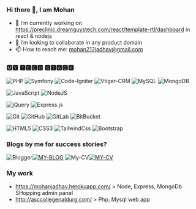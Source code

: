 ### Hi there 👋, I am Mohan

- 🔭 I’m currently working on https://preclinic.dreamguystech.com/react/template-rtl/dashboard in react & nodejs
- 👯 I’m looking to collaborate in any product domain
- 📫 How to reach me: mohan212jadhav@gmail.com

### 🅼🆈 🆃🅴🅲🅷 🆂🆃🅰🅲🅺

![PHP](https://img.shields.io/badge/-PHP-%231572B6?style=flat-square&color=blue&logo=php&logoColor=ffffff)
![Symfony](https://img.shields.io/badge/symfony-%23000000.svg?style=flat-square&logo=symfony&logoColor=white)
![Code-Igniter](https://img.shields.io/badge/CodeIgniter-%23EF4223.svg?style=flat-square&logo=codeIgniter&logoColor=white)
![Vtiger-CRM](https://img.shields.io/static/v1?label=Vi&message=VtigerCRM&color=blue)
![MySQL](https://img.shields.io/badge/mysql-%2300f.svg?style=flat-square&logo=mysql&logoColor=white)
![MongoDB](https://img.shields.io/badge/MongoDB-%234ea94b.svg?style=flat-square&logo=mongodb&logoColor=white)

![JavaScript](https://img.shields.io/badge/-JavaScript-%23F7DF1C?style=flat-square&logo=javascript&logoColor=000000&labelColor=%23F7DF1C&color=%23FFCE5A)
![NodeJS](https://img.shields.io/badge/node.js-6DA55F?style=flat-square&logo=node.js&logoColor=white)
<!-- ![React](https://img.shields.io/badge/react-%2320232a.svg?style=flat-square&logo=react&logoColor=%2361DAFB) -->
<!-- ![Webpack](https://img.shields.io/badge/-Webpack-%232C3A42?style=flat-square&logo=webpack) -->
![jQuery](https://img.shields.io/badge/jquery-%230769AD.svg?style=flat-square&logo=jquery&logoColor=white)
![Express.js](https://img.shields.io/badge/Express.js-000000?style=flat-square&logo=express&logoColor=white)

![Git](https://img.shields.io/badge/-Git-%23F05032?style=flat-square&logo=git&logoColor=%23ffffff)
![GitHub](https://img.shields.io/badge/-GitHub-%23F05032?style=flat-square&logo=github&logoColor=%23ffffff&color=grey)
![GitLab](https://img.shields.io/badge/-GitLab-%23F05032?style=flat-square&logo=gitlab&logoColor=%23ffffff&color=grey)
![BitBucket](https://img.shields.io/badge/-BitBucket-%23F05032?style=flat-square&logo=bitbucket&logoColor=%23ffffff&color=grey)
<!-- ![AWS](https://img.shields.io/badge/AWS-%23FF9900.svg?style=flat-square&logo=amazon-aws&logoColor=white) -->

![HTML5](https://img.shields.io/badge/-HTML5-%23E44D27?style=flat-square&logo=html5&logoColor=ffffff)
![CSS3](https://img.shields.io/badge/-CSS3-%231572B6?style=flat-square&logo=css3)
![TailwindCss](https://img.shields.io/badge/-TailwindCss-%231a202c?style=flat-square&logo=tailwind-css)
![Bootstrap](https://img.shields.io/badge/-Bootstrap-%231a202c?style=flat-square&logo=bootstrap&color=purple)

### Blogs by me for success stories?
![Blogger](https://img.shields.io/badge/Blogger-FF5722?style=flat-square&logo=blogger&logoColor=white)<a target='_blank' href='https://storyofsuccess.info'>![MY-BLOG](https://img.shields.io/badge/-VIEW-brightgreen)</a>
![My-CV](https://img.shields.io/static/v1?label=MJ&message=MohanJadhav&color=blue)<a target='_blank' href='http://mohanjadhav.in'>![MY-CV](https://img.shields.io/badge/-VIEW-lightyellow)</a>

### My work
- https://mohanjadhav.herokuapp.com/ > Node, Express, MongoDb SHopping admin panel
- http://asccollegenaldurg.com/ > Php, Mysql web app
